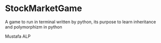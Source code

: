 # StockMarketGame
A game to run in terminal written by python, its purpose to learn inheritance and polymorphizm in python

Mustafa ALP
